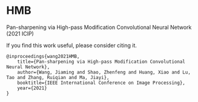 # HMB
Pan-sharpening via High-pass Modification Convolutional Neural Network (2021 ICIP)

If you find this work useful, please consider citing it.
```
@inproceedings{wang2021HMB,
	title={Pan-sharpening via High-pass Modification Convolutional Neural Network},
	author={Wang, Jiaming and Shao, Zhenfeng and Huang, Xiao and Lu, Tao and Zhang, Ruiqian and Ma, Jiayi},
	booktitle={IEEE International Conference on Image Processing},
	year={2021}
}
```
